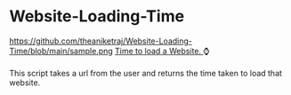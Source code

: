 # Website-Loading-Time
https://github.com/theaniketraj/Website-Loading-Time/blob/main/sample.png
<u> Time to load a Website. </u> ⌚
<br>
<br>
This script takes a url from the user and returns the time taken to load that website.
<br>
<br>
